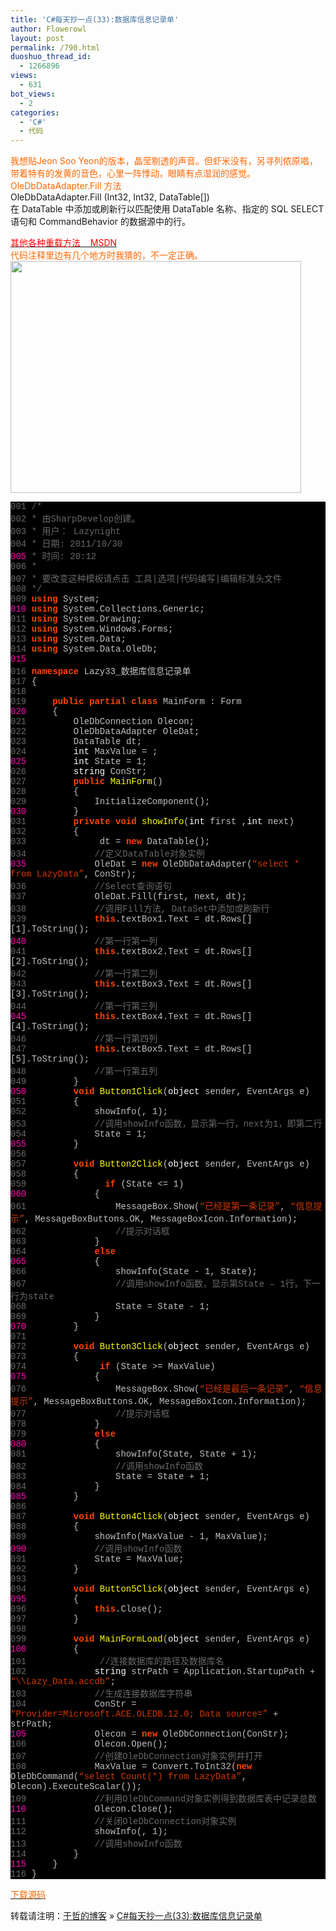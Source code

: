 ```yaml
---
title: 'C#每天抄一点(33):数据库信息记录单'
author: Flowerowl
layout: post
permalink: /790.html
duoshuo_thread_id:
  - 1266896
views:
  - 631
bot_views:
  - 2
categories:
  - 'C#'
  - 代码
---
```

<span style="color: #ff6600;">我想贴Jeon Soo Yeon的版本，晶莹剔透的声音。但虾米没有，另寻列侬原唱，带着特有的发黄的音色，心里一阵悸动，眼睛有点湿润的感觉。</span>  
<span style="color: #ff6600;">OleDbDataAdapter.Fill 方法</span>  
OleDbDataAdapter.Fill (Int32, Int32, DataTable[])  
在 DataTable 中添加或刷新行以匹配使用 DataTable 名称、指定的 SQL SELECT 语句和 CommandBehavior 的数据源中的行。

<span style="color: #ff0000;"><a href="http://msdn.microsoft.com/zh-cn/library/f8xh1hk1(v=VS.80).aspx" target="_blank"><span style="color: #ff0000;">其他各种重载方法    MSDN</span></a></span>  
<span style="color: #ff6600;">代码注释里边有几个地方时我猜的，不一定正确。</span>  
<img class="aligncenter size-full wp-image-791" title="Lazynight | 夜阑" src="http://lazynight.me/wp-content/uploads/2011/10/20111030222131.jpg" alt="" width="465" height="371" />

<div class="source" style="font-family: '[object HTMLOptionElement]', Consolas, 'Lucida Console', 'Courier New'; color: #c0c0c0; background-color: #000000;">
  <span style="color: #696969;">001</span> <span style="color: #696969;">/*</span><br /> <span style="color: #696969;">002</span> <span style="color: #696969;"> * 由SharpDevelop创建。</span><br /> <span style="color: #696969;">003</span> <span style="color: #696969;"> * 用户： Lazynight</span><br /> <span style="color: #696969;">004</span> <span style="color: #696969;"> * 日期: 2011/10/30</span><br /> <span style="color: #f810b0;">005</span> <span style="color: #696969;"> * 时间: 20:12</span><br /> <span style="color: #696969;">006</span> <span style="color: #696969;"> * </span><br /> <span style="color: #696969;">007</span> <span style="color: #696969;"> * 要改变这种模板请点击 工具|选项|代码编写|编辑标准头文件</span><br /> <span style="color: #696969;">008</span> <span style="color: #696969;"> */</span><br /> <span style="color: #696969;">009</span> <span style="color: #ff4400; font-weight: bold;">using</span> <span style="color: #c0c0c0;">System</span>;<br /> <span style="color: #f810b0;">010</span> <span style="color: #ff4400; font-weight: bold;">using</span> <span style="color: #c0c0c0;">System.Collections.Generic</span>;<br /> <span style="color: #696969;">011</span> <span style="color: #ff4400; font-weight: bold;">using</span> <span style="color: #c0c0c0;">System.Drawing</span>;<br /> <span style="color: #696969;">012</span> <span style="color: #ff4400; font-weight: bold;">using</span> <span style="color: #c0c0c0;">System.Windows.Forms</span>;<br /> <span style="color: #696969;">013</span> <span style="color: #ff4400; font-weight: bold;">using</span> <span style="color: #c0c0c0;">System.Data</span>;<br /> <span style="color: #696969;">014</span> <span style="color: #ff4400; font-weight: bold;">using</span> <span style="color: #c0c0c0;">System.Data.OleDb</span>;<br /> <span style="color: #f810b0;">015</span><br /> <span style="color: #696969;">016</span> <span style="color: #ff4400; font-weight: bold;">namespace</span> <span style="color: #c0c0c0;">Lazy33_</span><span style="color: #c0c0c0;">数据库信息记录单</span><br /> <span style="color: #696969;">017</span> <span style="color: #c0c0c0;">{</span><br /> <span style="color: #696969;">018</span><br /> <span style="color: #696969;">019</span>     <span style="color: #ff4400; font-weight: bold;">public</span> <span style="color: #ff4400; font-weight: bold;">partial</span> <span style="color: #ff4400; font-weight: bold;">class</span> <span style="color: #c0c0c0;">MainForm</span> <span style="color: #c0c0c0;">:</span> <span style="color: #c0c0c0;">Form</span><br /> <span style="color: #f810b0;">020</span>     <span style="color: #c0c0c0;">{</span><br /> <span style="color: #696969;">021</span>         <span style="color: #c0c0c0;">OleDbConnection</span> <span style="color: #c0c0c0;">Olecon</span>;<br /> <span style="color: #696969;">022</span>         <span style="color: #c0c0c0;">OleDbDataAdapter</span> <span style="color: #c0c0c0;">OleDat</span>;<br /> <span style="color: #696969;">023</span>         <span style="color: #c0c0c0;">DataTable</span> <span style="color: #c0c0c0;">dt</span>;<br /> <span style="color: #696969;">024</span>         <span style="color: #ffffff;">int</span> <span style="color: #c0c0c0;">MaxValue</span> <span style="color: #c0c0c0;">=</span> <span style="color: #c0c0c0;"></span>;<br /> <span style="color: #f810b0;">025</span>         <span style="color: #ffffff;">int</span> <span style="color: #c0c0c0;">State</span> <span style="color: #c0c0c0;">=</span> <span style="color: #c0c0c0;">1</span>;<br /> <span style="color: #696969;">026</span>         <span style="color: #ffffff;">string</span> <span style="color: #c0c0c0;">ConStr</span>;<br /> <span style="color: #696969;">027</span>         <span style="color: #ff4400; font-weight: bold;">public</span> <span style="color: #ffff00;">MainForm</span>()<br /> <span style="color: #696969;">028</span>         <span style="color: #c0c0c0;">{</span><br /> <span style="color: #696969;">029</span>             <span style="color: #c0c0c0;">InitializeComponent</span>();<br /> <span style="color: #f810b0;">030</span>         <span style="color: #c0c0c0;">}</span><br /> <span style="color: #696969;">031</span>         <span style="color: #ff4400; font-weight: bold;">private</span> <span style="color: #ff4400; font-weight: bold;">void</span> <span style="color: #ffff00;">showInfo</span>(<span style="color: #ffffff;">int</span> <span style="color: #c0c0c0;">first</span> <span style="color: #c0c0c0;">,</span><span style="color: #ffffff;">int</span> <span style="color: #c0c0c0;">next</span>)<br /> <span style="color: #696969;">032</span>         <span style="color: #c0c0c0;">{</span><br /> <span style="color: #696969;">033</span>              <span style="color: #c0c0c0;">dt</span> <span style="color: #c0c0c0;">=</span> <span style="color: #ff4400; font-weight: bold;">new</span> <span style="color: #c0c0c0;">DataTable</span>();<br /> <span style="color: #696969;">034</span>             <span style="color: #696969;">//定义DataTable对象实例</span><br /> <span style="color: #f810b0;">035</span>             <span style="color: #c0c0c0;">OleDat</span> <span style="color: #c0c0c0;">=</span> <span style="color: #ff4400; font-weight: bold;">new</span> <span style="color: #c0c0c0;">OleDbDataAdapter</span>(<span style="color: #d13800;">&#8220;select * from LazyData&#8221;</span><span style="color: #c0c0c0;">,</span> <span style="color: #c0c0c0;">ConStr</span>);<br /> <span style="color: #696969;">036</span>             <span style="color: #696969;">//Select查询语句</span><br /> <span style="color: #696969;">037</span>             <span style="color: #c0c0c0;">OleDat</span><span style="color: #c0c0c0;">.</span><span style="color: #c0c0c0;">Fill</span>(<span style="color: #c0c0c0;">first</span><span style="color: #c0c0c0;">,</span> <span style="color: #c0c0c0;">next</span><span style="color: #c0c0c0;">,</span> <span style="color: #c0c0c0;">dt</span>);<br /> <span style="color: #696969;">038</span>             <span style="color: #696969;">//调用Fill方法, DataSet中添加或刷新行</span><br /> <span style="color: #696969;">039</span>             <span style="color: #ff4400; font-weight: bold;">this</span><span style="color: #c0c0c0;">.</span><span style="color: #c0c0c0;">textBox1</span><span style="color: #c0c0c0;">.</span><span style="color: #c0c0c0;">Text</span> <span style="color: #c0c0c0;">=</span> <span style="color: #c0c0c0;">dt</span><span style="color: #c0c0c0;">.</span><span style="color: #c0c0c0;">Rows</span><span style="color: #c0c0c0;">[</span><span style="color: #c0c0c0;"></span><span style="color: #c0c0c0;">][</span><span style="color: #c0c0c0;">1</span><span style="color: #c0c0c0;">].</span><span style="color: #c0c0c0;">ToString</span>();<br /> <span style="color: #f810b0;">040</span>             <span style="color: #696969;">//第一行第一列</span><br /> <span style="color: #696969;">041</span>             <span style="color: #ff4400; font-weight: bold;">this</span><span style="color: #c0c0c0;">.</span><span style="color: #c0c0c0;">textBox2</span><span style="color: #c0c0c0;">.</span><span style="color: #c0c0c0;">Text</span> <span style="color: #c0c0c0;">=</span> <span style="color: #c0c0c0;">dt</span><span style="color: #c0c0c0;">.</span><span style="color: #c0c0c0;">Rows</span><span style="color: #c0c0c0;">[</span><span style="color: #c0c0c0;"></span><span style="color: #c0c0c0;">][</span><span style="color: #c0c0c0;">2</span><span style="color: #c0c0c0;">].</span><span style="color: #c0c0c0;">ToString</span>();<br /> <span style="color: #696969;">042</span>             <span style="color: #696969;">//第一行第二列</span><br /> <span style="color: #696969;">043</span>             <span style="color: #ff4400; font-weight: bold;">this</span><span style="color: #c0c0c0;">.</span><span style="color: #c0c0c0;">textBox3</span><span style="color: #c0c0c0;">.</span><span style="color: #c0c0c0;">Text</span> <span style="color: #c0c0c0;">=</span> <span style="color: #c0c0c0;">dt</span><span style="color: #c0c0c0;">.</span><span style="color: #c0c0c0;">Rows</span><span style="color: #c0c0c0;">[</span><span style="color: #c0c0c0;"></span><span style="color: #c0c0c0;">][</span><span style="color: #c0c0c0;">3</span><span style="color: #c0c0c0;">].</span><span style="color: #c0c0c0;">ToString</span>();<br /> <span style="color: #696969;">044</span>             <span style="color: #696969;">//第一行第三列</span><br /> <span style="color: #f810b0;">045</span>             <span style="color: #ff4400; font-weight: bold;">this</span><span style="color: #c0c0c0;">.</span><span style="color: #c0c0c0;">textBox4</span><span style="color: #c0c0c0;">.</span><span style="color: #c0c0c0;">Text</span> <span style="color: #c0c0c0;">=</span> <span style="color: #c0c0c0;">dt</span><span style="color: #c0c0c0;">.</span><span style="color: #c0c0c0;">Rows</span><span style="color: #c0c0c0;">[</span><span style="color: #c0c0c0;"></span><span style="color: #c0c0c0;">][</span><span style="color: #c0c0c0;">4</span><span style="color: #c0c0c0;">].</span><span style="color: #c0c0c0;">ToString</span>();<br /> <span style="color: #696969;">046</span>             <span style="color: #696969;">//第一行第四列</span><br /> <span style="color: #696969;">047</span>             <span style="color: #ff4400; font-weight: bold;">this</span><span style="color: #c0c0c0;">.</span><span style="color: #c0c0c0;">textBox5</span><span style="color: #c0c0c0;">.</span><span style="color: #c0c0c0;">Text</span> <span style="color: #c0c0c0;">=</span> <span style="color: #c0c0c0;">dt</span><span style="color: #c0c0c0;">.</span><span style="color: #c0c0c0;">Rows</span><span style="color: #c0c0c0;">[</span><span style="color: #c0c0c0;"></span><span style="color: #c0c0c0;">][</span><span style="color: #c0c0c0;">5</span><span style="color: #c0c0c0;">].</span><span style="color: #c0c0c0;">ToString</span>();<br /> <span style="color: #696969;">048</span>             <span style="color: #696969;">//第一行第五列</span><br /> <span style="color: #696969;">049</span>         <span style="color: #c0c0c0;">}</span><br /> <span style="color: #f810b0;">050</span>         <span style="color: #ff4400; font-weight: bold;">void</span> <span style="color: #ffff00;">Button1Click</span>(<span style="color: #ffffff;">object</span> <span style="color: #c0c0c0;">sender</span><span style="color: #c0c0c0;">,</span> <span style="color: #c0c0c0;">EventArgs</span> <span style="color: #c0c0c0;">e</span>)<br /> <span style="color: #696969;">051</span>         <span style="color: #c0c0c0;">{</span><br /> <span style="color: #696969;">052</span>             <span style="color: #c0c0c0;">showInfo</span>(<span style="color: #c0c0c0;"></span><span style="color: #c0c0c0;">,</span> <span style="color: #c0c0c0;">1</span>);<br /> <span style="color: #696969;">053</span>             <span style="color: #696969;">//调用showInfo函数，显示第一行，next为1，即第二行</span><br /> <span style="color: #696969;">054</span>             <span style="color: #c0c0c0;">State</span> <span style="color: #c0c0c0;">=</span> <span style="color: #c0c0c0;">1</span>;<br /> <span style="color: #f810b0;">055</span>         <span style="color: #c0c0c0;">}</span><br /> <span style="color: #696969;">056</span><br /> <span style="color: #696969;">057</span>         <span style="color: #ff4400; font-weight: bold;">void</span> <span style="color: #ffff00;">Button2Click</span>(<span style="color: #ffffff;">object</span> <span style="color: #c0c0c0;">sender</span><span style="color: #c0c0c0;">,</span> <span style="color: #c0c0c0;">EventArgs</span> <span style="color: #c0c0c0;">e</span>)<br /> <span style="color: #696969;">058</span>         <span style="color: #c0c0c0;">{</span><br /> <span style="color: #696969;">059</span>               <span style="color: #ff4400; font-weight: bold;">if</span> (<span style="color: #c0c0c0;">State</span> <span style="color: #c0c0c0;"><=</span> <span style="color: #c0c0c0;">1</span>)<br /> <span style="color: #f810b0;">060</span>             <span style="color: #c0c0c0;">{</span><br /> <span style="color: #696969;">061</span>                 <span style="color: #c0c0c0;">MessageBox</span><span style="color: #c0c0c0;">.</span><span style="color: #c0c0c0;">Show</span>(<span style="color: #d13800;">&#8220;已经是第一条记录&#8221;</span><span style="color: #c0c0c0;">,</span> <span style="color: #d13800;">&#8220;信息提示&#8221;</span><span style="color: #c0c0c0;">,</span> <span style="color: #c0c0c0;">MessageBoxButtons</span><span style="color: #c0c0c0;">.</span><span style="color: #c0c0c0;">OK</span><span style="color: #c0c0c0;">,</span> <span style="color: #c0c0c0;">MessageBoxIcon</span><span style="color: #c0c0c0;">.</span><span style="color: #c0c0c0;">Information</span>);<br /> <span style="color: #696969;">062</span>                 <span style="color: #696969;">//提示对话框</span><br /> <span style="color: #696969;">063</span>             <span style="color: #c0c0c0;">}</span><br /> <span style="color: #696969;">064</span>             <span style="color: #ff4400; font-weight: bold;">else</span><br /> <span style="color: #f810b0;">065</span>             <span style="color: #c0c0c0;">{</span><br /> <span style="color: #696969;">066</span>                 <span style="color: #c0c0c0;">showInfo</span>(<span style="color: #c0c0c0;">State</span> <span style="color: #c0c0c0;">-</span> <span style="color: #c0c0c0;">1</span><span style="color: #c0c0c0;">,</span> <span style="color: #c0c0c0;">State</span>);<br /> <span style="color: #696969;">067</span>                 <span style="color: #696969;">//调用showInfo函数，显示第State &#8211; 1行，下一行为state</span><br /> <span style="color: #696969;">068</span>                 <span style="color: #c0c0c0;">State</span> <span style="color: #c0c0c0;">=</span> <span style="color: #c0c0c0;">State</span> <span style="color: #c0c0c0;">-</span> <span style="color: #c0c0c0;">1</span>;<br /> <span style="color: #696969;">069</span>             <span style="color: #c0c0c0;">}</span><br /> <span style="color: #f810b0;">070</span>         <span style="color: #c0c0c0;">}</span><br /> <span style="color: #696969;">071</span><br /> <span style="color: #696969;">072</span>         <span style="color: #ff4400; font-weight: bold;">void</span> <span style="color: #ffff00;">Button3Click</span>(<span style="color: #ffffff;">object</span> <span style="color: #c0c0c0;">sender</span><span style="color: #c0c0c0;">,</span> <span style="color: #c0c0c0;">EventArgs</span> <span style="color: #c0c0c0;">e</span>)<br /> <span style="color: #696969;">073</span>         <span style="color: #c0c0c0;">{</span><br /> <span style="color: #696969;">074</span>              <span style="color: #ff4400; font-weight: bold;">if</span> (<span style="color: #c0c0c0;">State</span> <span style="color: #c0c0c0;">>=</span> <span style="color: #c0c0c0;">MaxValue</span>)<br /> <span style="color: #f810b0;">075</span>             <span style="color: #c0c0c0;">{</span><br /> <span style="color: #696969;">076</span>                 <span style="color: #c0c0c0;">MessageBox</span><span style="color: #c0c0c0;">.</span><span style="color: #c0c0c0;">Show</span>(<span style="color: #d13800;">&#8220;已经是最后一条记录&#8221;</span><span style="color: #c0c0c0;">,</span> <span style="color: #d13800;">&#8220;信息提示&#8221;</span><span style="color: #c0c0c0;">,</span> <span style="color: #c0c0c0;">MessageBoxButtons</span><span style="color: #c0c0c0;">.</span><span style="color: #c0c0c0;">OK</span><span style="color: #c0c0c0;">,</span> <span style="color: #c0c0c0;">MessageBoxIcon</span><span style="color: #c0c0c0;">.</span><span style="color: #c0c0c0;">Information</span>);<br /> <span style="color: #696969;">077</span>                 <span style="color: #696969;">//提示对话框</span><br /> <span style="color: #696969;">078</span>             <span style="color: #c0c0c0;">}</span><br /> <span style="color: #696969;">079</span>             <span style="color: #ff4400; font-weight: bold;">else</span><br /> <span style="color: #f810b0;">080</span>             <span style="color: #c0c0c0;">{</span><br /> <span style="color: #696969;">081</span>                 <span style="color: #c0c0c0;">showInfo</span>(<span style="color: #c0c0c0;">State</span><span style="color: #c0c0c0;">,</span> <span style="color: #c0c0c0;">State</span> <span style="color: #c0c0c0;">+</span> <span style="color: #c0c0c0;">1</span>);<br /> <span style="color: #696969;">082</span>                 <span style="color: #696969;">//调用showInfo函数</span><br /> <span style="color: #696969;">083</span>                 <span style="color: #c0c0c0;">State</span> <span style="color: #c0c0c0;">=</span> <span style="color: #c0c0c0;">State</span> <span style="color: #c0c0c0;">+</span> <span style="color: #c0c0c0;">1</span>;<br /> <span style="color: #696969;">084</span>             <span style="color: #c0c0c0;">}</span><br /> <span style="color: #f810b0;">085</span>         <span style="color: #c0c0c0;">}</span><br /> <span style="color: #696969;">086</span><br /> <span style="color: #696969;">087</span>         <span style="color: #ff4400; font-weight: bold;">void</span> <span style="color: #ffff00;">Button4Click</span>(<span style="color: #ffffff;">object</span> <span style="color: #c0c0c0;">sender</span><span style="color: #c0c0c0;">,</span> <span style="color: #c0c0c0;">EventArgs</span> <span style="color: #c0c0c0;">e</span>)<br /> <span style="color: #696969;">088</span>         <span style="color: #c0c0c0;">{</span><br /> <span style="color: #696969;">089</span>             <span style="color: #c0c0c0;">showInfo</span>(<span style="color: #c0c0c0;">MaxValue</span> <span style="color: #c0c0c0;">-</span> <span style="color: #c0c0c0;">1</span><span style="color: #c0c0c0;">,</span> <span style="color: #c0c0c0;">MaxValue</span>);<br /> <span style="color: #f810b0;">090</span>             <span style="color: #696969;">//调用showInfo函数</span><br /> <span style="color: #696969;">091</span>             <span style="color: #c0c0c0;">State</span> <span style="color: #c0c0c0;">=</span> <span style="color: #c0c0c0;">MaxValue</span>;<br /> <span style="color: #696969;">092</span>         <span style="color: #c0c0c0;">}</span><br /> <span style="color: #696969;">093</span><br /> <span style="color: #696969;">094</span>         <span style="color: #ff4400; font-weight: bold;">void</span> <span style="color: #ffff00;">Button5Click</span>(<span style="color: #ffffff;">object</span> <span style="color: #c0c0c0;">sender</span><span style="color: #c0c0c0;">,</span> <span style="color: #c0c0c0;">EventArgs</span> <span style="color: #c0c0c0;">e</span>)<br /> <span style="color: #f810b0;">095</span>         <span style="color: #c0c0c0;">{</span><br /> <span style="color: #696969;">096</span>             <span style="color: #ff4400; font-weight: bold;">this</span><span style="color: #c0c0c0;">.</span><span style="color: #c0c0c0;">Close</span>();<br /> <span style="color: #696969;">097</span>         <span style="color: #c0c0c0;">}</span><br /> <span style="color: #696969;">098</span><br /> <span style="color: #696969;">099</span>         <span style="color: #ff4400; font-weight: bold;">void</span> <span style="color: #ffff00;">MainFormLoad</span>(<span style="color: #ffffff;">object</span> <span style="color: #c0c0c0;">sender</span><span style="color: #c0c0c0;">,</span> <span style="color: #c0c0c0;">EventArgs</span> <span style="color: #c0c0c0;">e</span>)<br /> <span style="color: #f810b0;">100</span>         <span style="color: #c0c0c0;">{</span><br /> <span style="color: #696969;">101</span>              <span style="color: #696969;">//连接数据库的路径及数据库名</span><br /> <span style="color: #696969;">102</span>             <span style="color: #ffffff;">string</span> <span style="color: #c0c0c0;">strPath</span> <span style="color: #c0c0c0;">=</span> <span style="color: #c0c0c0;">Application</span><span style="color: #c0c0c0;">.</span><span style="color: #c0c0c0;">StartupPath</span> <span style="color: #c0c0c0;">+</span> <span style="color: #d13800;">&#8220;\\Lazy_Data.accdb&#8221;</span>;<br /> <span style="color: #696969;">103</span>             <span style="color: #696969;">//生成连接数据库字符串</span><br /> <span style="color: #696969;">104</span>             <span style="color: #c0c0c0;">ConStr</span> <span style="color: #c0c0c0;">=</span> <span style="color: #d13800;">&#8220;Provider=Microsoft.ACE.OLEDB.12.0; Data source=&#8221;</span> <span style="color: #c0c0c0;">+</span> <span style="color: #c0c0c0;">strPath</span>;<br /> <span style="color: #f810b0;">105</span>             <span style="color: #c0c0c0;">Olecon</span> <span style="color: #c0c0c0;">=</span> <span style="color: #ff4400; font-weight: bold;">new</span> <span style="color: #c0c0c0;">OleDbConnection</span>(<span style="color: #c0c0c0;">ConStr</span>);<br /> <span style="color: #696969;">106</span>             <span style="color: #c0c0c0;">Olecon</span><span style="color: #c0c0c0;">.</span><span style="color: #c0c0c0;">Open</span>();<br /> <span style="color: #696969;">107</span>             <span style="color: #696969;">//创建OleDbConnection对象实例并打开 </span><br /> <span style="color: #696969;">108</span>             <span style="color: #c0c0c0;">MaxValue</span> <span style="color: #c0c0c0;">=</span> <span style="color: #c0c0c0;">Convert</span><span style="color: #c0c0c0;">.</span><span style="color: #c0c0c0;">ToInt32</span>(<span style="color: #ff4400; font-weight: bold;">new</span> <span style="color: #c0c0c0;">OleDbCommand</span>(<span style="color: #d13800;">&#8220;select Count(*) from LazyData&#8221;</span><span style="color: #c0c0c0;">,</span> <span style="color: #c0c0c0;">Olecon</span><span style="color: #c0c0c0;">).</span><span style="color: #c0c0c0;">ExecuteScalar</span>());<br /> <span style="color: #696969;">109</span>             <span style="color: #696969;">//利用OleDbCommand对象实例得到数据库表中记录总数</span><br /> <span style="color: #f810b0;">110</span>             <span style="color: #c0c0c0;">Olecon</span><span style="color: #c0c0c0;">.</span><span style="color: #c0c0c0;">Close</span>();<br /> <span style="color: #696969;">111</span>             <span style="color: #696969;">//关闭OleDbConnection对象实例</span><br /> <span style="color: #696969;">112</span>             <span style="color: #c0c0c0;">showInfo</span>(<span style="color: #c0c0c0;"></span><span style="color: #c0c0c0;">,</span> <span style="color: #c0c0c0;">1</span>);<br /> <span style="color: #696969;">113</span>             <span style="color: #696969;">//调用showInfo函数</span><br /> <span style="color: #696969;">114</span>         <span style="color: #c0c0c0;">}</span><br /> <span style="color: #f810b0;">115</span>     <span style="color: #c0c0c0;">}</span><br /> <span style="color: #696969;">116</span> <span style="color: #c0c0c0;">}</span>
</div>

<span style="color: #ff6600;"><a href="http://down.qiannao.com/space/file/flowerowl/-4e0a-4f20-5206-4eab/Lazy33_-6570-636e-5e93-4fe1-606f-8bb0-5f55-5355.rar/.page" target="_blank"><span style="color: #ff6600;">下载源码</span></a></span>

转载请注明：[于哲的博客][1] &raquo; [C#每天抄一点(33):数据库信息记录单][2]

 [1]: http://lazynight.me
 [2]: http://lazynight.me/790.html